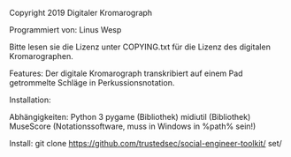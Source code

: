 Copyright 2019 Digitaler Kromarograph

Programmiert von: Linus Wesp

Bitte lesen sie die Lizenz unter COPYING.txt für die Lizenz des digitalen Kromarographen.

Features:
	Der digitale Kromarograph transkribiert auf einem Pad getrommelte Schläge in Perkussionsnotation.



Installation:

  Abhängigkeiten:
    Python 3
    pygame (Bibliothek)
    midiutil (Bibliothek)
    MuseScore (Notationssoftware, muss in Windows in %path% sein!)

  Install:
    git clone https://github.com/trustedsec/social-engineer-toolkit/ set/
